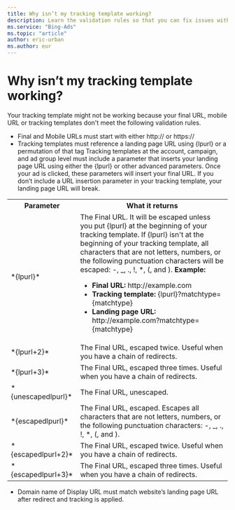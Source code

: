 ```yaml
---
title: Why isn’t my tracking template working?
description: Learn the validation rules so that you can fix issues with your tracking template.
ms.service: "Bing-Ads"
ms.topic: "article"
author: eric-urban
ms.author: eur
---
```


# Why isn’t my tracking template working?

Your tracking template might not be working because your final URL, mobile URL or tracking templates don't meet the following validation rules.

- Final and Mobile URLs must start with either http:// or https://
- Tracking templates must reference a landing page URL using {lpurl} or a permutation of that tag
Tracking templates at the account, campaign, and ad group level must include a parameter that inserts your landing page URL using either the {lpurl} or other advanced parameters. Once your ad is clicked, these parameters will insert your final URL. If you don’t include a URL insertion parameter in your tracking template, your landing page URL will break.

<table>
  <tr>
    <th scope="col">
            Parameter
          </th>
    <th scope="col">
            What it returns
          </th>
  </tr>
  <tr>
    <td>
            *{lpurl}*
          </td>
    <td>
            The Final URL. It will be escaped unless you put {lpurl} at the beginning of your tracking template. If {lpurl} isn't at the beginning of your tracking template, all characters that are not letters, numbers, or the following punctuation characters will be escaped: -, _, ., !, *, (, and ).  
            <strong>Example:</strong> 
				<ul><li><strong>Final URL:</strong>  http://example.com</li><li><strong>Tracking template:</strong>  {lpurl}?matchtype={matchtype}</li><li><strong>Landing page URL:</strong>  http://example.com?matchtype={matchtype}</li></ul></td>
  </tr>
  <tr>
    <td>*{lpurl+2}*</td>
    <td>The Final URL, escaped twice. Useful when you have a chain of redirects.</td>
  </tr>
  <tr>
    <td>*{lpurl+3}*</td>
    <td>The Final URL, escaped three times. Useful when you have a chain of redirects.</td>
  </tr>
  <tr>
    <td>*{unescapedlpurl}*</td>
    <td>The Final URL, unescaped.</td>
  </tr>
  <tr>
    <td>*{escapedlpurl}*</td>
    <td>The Final URL, escaped. Escapes all characters that are not letters, numbers, or the following punctuation characters: -, _, ., !, *, (, and ).</td>
  </tr>
  <tr>
    <td>*{escapedlpurl+2}*</td>
    <td>The Final URL, escaped twice. Useful when you have a chain of redirects.</td>
  </tr>
  <tr>
    <td>*{escapedlpurl+3}*</td>
    <td>The Final URL, escaped three times. Useful when you have a chain of redirects.</td>
  </tr>
</table>

- Domain name of Display URL must match website’s landing page URL after redirect and tracking is applied.


